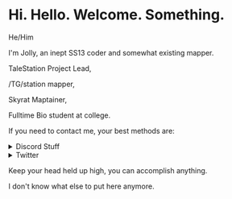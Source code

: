 # Hi. Hello. Welcome. Something.

He/Him

I'm Jolly, an inept SS13 coder and somewhat existing mapper.

TaleStation Project Lead,

/TG/station mapper,

Skyrat Maptainer,

Fulltime Bio student at college.

If you need to contact me, your best methods are:

<details>
  <summary> Discord Stuff </summary>
 
My friend requests are turned off, but you can find me at Jolly#0512. No, I'm not turning my friend requests back on.
Either join my Discord [here](https://discord.gg/erQAwn3z9z), or contact me in one (or more) of the following SS13 Discords:

Aculastation

[Coderbus](https://discord.gg/Vh8TJp9)

[Mapper's Palace](https://discord.gg/7NzVxTy)

Sector Echo 13

[Shiptest](https://shiptest.net/discord)

[Skyrat](https://discord.gg/sdssvHujFx)

[/TG/station](https://tgstation13.org/phpBB/viewforum.php?f=60)

</details>

<details>
  <summary> Twitter </summary>
  Jolly66_ (my DMs are usually open).
 </details>

Keep your head held up high, you can accomplish anything.

I don't know what else to put here anymore.
